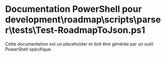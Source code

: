 # Documentation PowerShell pour development\roadmap\scripts\parser\tests\Test-RoadmapToJson.ps1

Cette documentation est un placeholder et doit être générée par un outil PowerShell spécifique.
